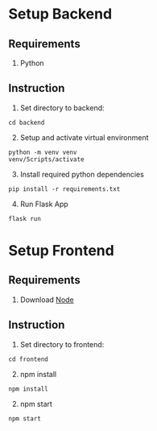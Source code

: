 # Setup Backend

## Requirements
1. Python

## Instruction
1. Set directory to backend:
```
cd backend
```
2. Setup and activate virtual environment
```
python -m venv venv
venv/Scripts/activate
```
3. Install required python dependencies
```
pip install -r requirements.txt
```
4. Run Flask App
```
flask run
```

# Setup Frontend

## Requirements
1. Download [Node](https://nodejs.org/en/download/)

## Instruction
1. Set directory to frontend:
```
cd frontend
```
2. npm install
```
npm install
```
2. npm start
```
npm start
```